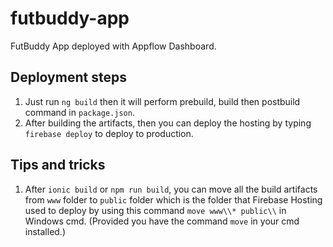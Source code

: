 # futbuddy-app

FutBuddy App deployed with Appflow Dashboard.

## Deployment steps

1. Just run `ng build` then it will perform prebuild, build then postbuild command in `package.json`.
2. After building the artifacts, then you can deploy the hosting by typing `firebase deploy` to deploy to production.

## Tips and tricks

1. After `ionic build` or `npm run build`, you can move all the build artifacts from `www` folder to `public` folder
   which is the folder that Firebase Hosting used to deploy by using this command `move www\\* public\\` in Windows
   cmd. (Provided you have the command `move` in your cmd installed.)
